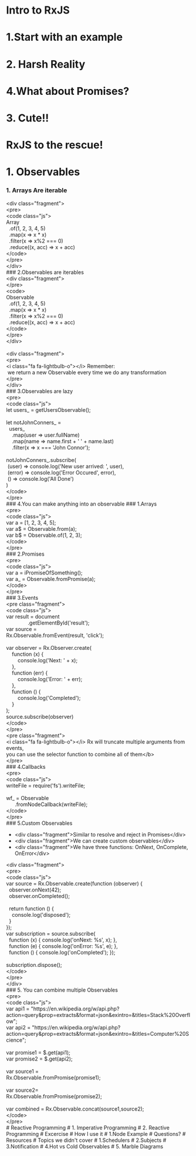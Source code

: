 # Intro to RxJS
# 1.Start with an example
# 2. Harsh Reality
# 4.What about Promises?
# 3. Cute!!
# RxJS to the rescue!
# 1. Observables
### 1. Arrays Are iterable
<div>&lt;div class="fragment"&gt;<br></div><div>&lt;pre&gt;</div><div>&lt;code class="js"&gt;</div><div>Array</div><div>&nbsp; .of(1, 2, 3, 4, 5)</div><div>&nbsp; .map(x =&gt; x * x)</div><div>&nbsp; .filter(x =&gt; x%2 === 0)</div><div>&nbsp; .reduce((x, acc) =&gt; x + acc)</div><div>&lt;/code&gt;</div><div>&lt;/pre&gt;</div><div>&lt;/div&gt;</div>
### 2.Observables are iterables
<div>&lt;div class="fragment"&gt;<br></div><div><div>&lt;/pre&gt;</div><div>&lt;code&gt;</div><div><div>Observable</div><div>&nbsp; .of(1, 2, 3, 4, 5)</div><div>&nbsp; .map(x =&gt; x * x)</div><div>&nbsp; .filter(x =&gt; x%2 === 0)</div><div>&nbsp; .reduce((x, acc) =&gt; x + acc)</div></div><div>&lt;/code&gt;</div><div>&lt;/pre&gt;</div></div><div>&lt;/div&gt;</div><div><br></div><div><div>&lt;div class="fragment"&gt;<br></div><div></div></div><div>&lt;pre&gt;</div><div>&lt;i class="fa fa-lightbulb-o"&gt;&lt;/i&gt; Remember:</div><div>&nbsp;we return a new Observable every time we do any transformation</div><div>&lt;/pre&gt;<br></div><div>&lt;/div&gt;</div>
### 3.Observables are lazy
<div>&lt;pre&gt;</div><div>&lt;code class="js"&gt;</div><div>let users_ = getUsersObservable();</div><div><br></div><div>let notJohnConners_ =&nbsp;</div><div>&nbsp; users_</div><div>&nbsp; &nbsp; .map(user =&gt; user.fullName)</div><div>&nbsp; &nbsp; .map(name =&gt; name.first + ' ' + name.last)</div><div>&nbsp; &nbsp; .filter(x =&gt; x === 'John Connor');</div><div><br></div><div>notJohnConners_.subscribe(</div><div>&nbsp;(user) =&gt; console.log('New user arrived: ', user),</div><div>&nbsp;(error) =&gt; console.log('Error Occured', error),</div><div>&nbsp;() =&gt; console.log('All Done')</div><div>)</div><div>&lt;/code&gt;</div><div>&lt;/pre&gt;</div>
### 4.You can make anything into an observable
### 1.Arrays
<div><div>&lt;pre&gt;<br></div></div><div>&lt;code class="js"&gt;</div><div>var a = [1, 2, 3, 4, 5];</div><div>var a$ = Observable.from(a);</div><div>var b$ = Observable.of(1, 2, 3);</div><div>&lt;/code&gt;</div><div>&lt;/pre&gt; &nbsp; &nbsp;</div>
### 2.Promises
<div>&lt;pre&gt;<br></div><div><div>&lt;code class="js"&gt;</div><div><div>var a = iPromiseOfSomething();</div><div>var a_ = Observable.fromPromise(a);</div></div><div>&lt;/code&gt;</div><div>&lt;/pre&gt;</div></div>
### 3.Events
<div><div>&lt;pre class="fragment"&gt;<br></div></div><div><div>&lt;code class="js"&gt;</div><div><div>var result = document</div><div>&nbsp; &nbsp; &nbsp; &nbsp; &nbsp; &nbsp; &nbsp; &nbsp;.getElementById('result');</div><div>var source =&nbsp;</div><div>Rx.Observable.fromEvent(result, 'click');</div></div><div><br></div><div>var observer = Rx.Observer.create(</div><div>&nbsp; &nbsp; function (x) {</div><div>&nbsp; &nbsp; &nbsp; &nbsp; console.log('Next: ' + x);</div><div>&nbsp; &nbsp; },</div><div>&nbsp; &nbsp; function (err) {</div><div>&nbsp; &nbsp; &nbsp; &nbsp; console.log('Error: ' + err);</div><div>&nbsp; &nbsp; },</div><div>&nbsp; &nbsp; function () {</div><div>&nbsp; &nbsp; &nbsp; &nbsp; console.log('Completed');</div><div>&nbsp; &nbsp; }</div><div>);</div><div>source.subscribe(observer)</div><div>&lt;/code&gt;</div><div>&lt;/pre&gt;</div></div><div><div>&lt;pre class="fragment"&gt;</div><div>&lt;i class="fa fa-lightbulb-o"&gt;&lt;/i&gt; Rx will truncate multiple arguments from events,&nbsp;</div><div>you can use the selector function to combine all of them&lt;/b&gt;</div><div>&lt;/pre&gt;</div></div>
### 4.Callbacks
<div>&lt;pre&gt;<br></div><div><div>&lt;code class="js"&gt;</div></div><div>writeFile = require('fs').writeFile;</div><div><br></div><div>wf_ = Observable</div><div>&nbsp; &nbsp; &nbsp; .fromNodeCallback(writeFile);</div><div>&lt;/code&gt;</div><div>&lt;/pre&gt;</div>
### 5.Custom Observables
<ul><li>&lt;div class="fragment"&gt;Similar to resolve and reject in Promises&lt;/div&gt;</li><li>&lt;div class="fragment"&gt;We can create custom observables&lt;/div&gt;</li><li>&lt;div class="fragment"&gt;We have three functions: OnNext, OnComplete, OnError&lt;/div&gt;</li></ul><div>&lt;div class="fragment"&gt;</div><div>&lt;pre&gt;<br></div><div>&lt;code class="js"&gt;</div><div><div>var source = Rx.Observable.create(function (observer) {</div><div>&nbsp; observer.onNext(42);<br></div><div>&nbsp; observer.onCompleted();</div><div><br></div><div>&nbsp; return function () {<br></div><div>&nbsp; &nbsp; console.log('disposed');</div><div>&nbsp; }</div><div>});</div><div>var subscription = source.subscribe(</div><div>&nbsp; function (x) { console.log('onNext: %s', x); },</div><div>&nbsp; function (e) { console.log('onError: %s', e); },</div><div>&nbsp; function () { console.log('onCompleted'); });</div><div><br></div><div><div>subscription.dispose();</div></div></div><div>&lt;/code&gt;</div><div>&lt;/pre&gt;</div><div>&lt;/div&gt;</div>
### 5. You can combine multiple Observables
<div><div>&lt;pre&gt;</div><div>&lt;code class="js"&gt;</div></div><div>var api1 = "https://en.wikipedia.org/w/api.php?action=query&amp;prop=extracts&amp;format=json&amp;exintro=&amp;titles=Stack%20Overflow";</div><div>var api2 = "https://en.wikipedia.org/w/api.php?action=query&amp;prop=extracts&amp;format=json&amp;exintro=&amp;titles=Computer%20Science";</div><div><br></div><div>var promise1 = $.get(api1);</div><div>var promise2 = $.get(api2);</div><div><br></div><div>var source1 =&nbsp;</div><div>Rx.Observable.fromPromise(promise1);</div><div><br></div><div>var source2=&nbsp;</div><div>Rx.Observable.fromPromise(promise2);</div><div><br></div><div>var combined = Rx.Observable.concat(source1,source2);</div><div>&lt;/code&gt;</div><div>&lt;/pre&gt;</div>
# Reactive Programming
# 1. Imperative Programming
# 2. Reactive Programming
# Excercise
# How I use it
# 1.Node Example
# Questions?
# Resources
# Topics we didn't cover
# 1.Schedulers
# 2.Subjects
# 3.Notification
# 4.Hot vs Cold Observables
# 5. Marble Diagrams
